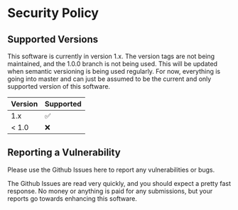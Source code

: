 # Security Policy

## Supported Versions

This software is currently in version 1.x. The version tags are not being maintained,
and the 1.0.0 branch is not being used. This will be updated when semantic versioning
is being used regularly. For now, everything is going into master and can just be assumed
to be the current and only supported version of this software.

| Version | Supported          |
| ------- | ------------------ |
| 1.x     | :white_check_mark: |
| < 1.0   | :x:                |

## Reporting a Vulnerability

Please use the Github Issues here to report any vulnerabilities or bugs.

The Github Issues are read very quickly, and you should expect a pretty fast response.
No money or anything is paid for any submissions, but your reports go towards enhancing
this software.
